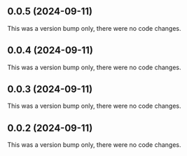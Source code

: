 ## 0.0.5 (2024-09-11)

This was a version bump only, there were no code changes.

## 0.0.4 (2024-09-11)

This was a version bump only, there were no code changes.

## 0.0.3 (2024-09-11)

This was a version bump only, there were no code changes.

## 0.0.2 (2024-09-11)

This was a version bump only, there were no code changes.